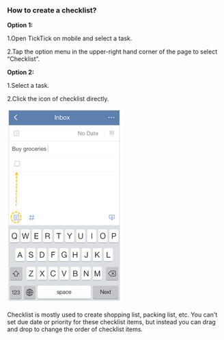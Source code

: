 ### How to create a checklist?

**Option 1:**

1.Open TickTick on mobile and select a task.

2.Tap the option menu in the upper-right hand corner of the page to select “Checklist”.



**Option 2:**

1.Select a task.

2.Click the icon of checklist directly.

![](../images/ioschecklist.png)

Checklist is mostly used to create shopping list, packing list, etc. You can't set due date or priority for these checklist items, but instead you can drag and drop to change the order of checklist items. 
